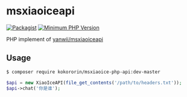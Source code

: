 # msxiaoiceapi
[![Packagist](https://img.shields.io/packagist/dt/kokororin/msxiaoice-php-api.svg?maxAge=2592000)](https://packagist.org/packages/kokororin/msxiaoice-php-api)
[![Minimum PHP Version](https://img.shields.io/badge/php-%3E%3D%205.6-8892BF.svg)](https://php.net/)

PHP implement of [yanwii/msxiaoiceapi](https://github.com/yanwii/msxiaoiceapi)

## Usage
```bash
$ composer require kokororin/msxiaoice-php-api:dev-master
```

```php
$api = new XiaoIceAPI(file_get_contents('/path/to/headers.txt'));
$api->chat('你是谁');
```

